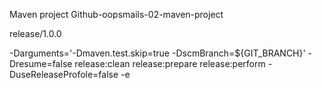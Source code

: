 

Maven project Github-oopsmails-02-maven-project



release/1.0.0


-Darguments='-Dmaven.test.skip=true -DscmBranch=${GIT_BRANCH}' -Dresume=false release:clean release:prepare release:perform -DuseReleaseProfole=false -e




